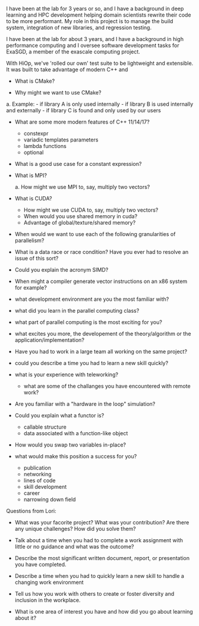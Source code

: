 
I have been at the lab for 3 years or so, and I have a 
background in deep learning and HPC development helping 
domain scientists rewrite their code to be more performant.
My role in this project is to manage the build system,
integration of new libraries, and regression testing.

I have been at the lab for about 3 years, and I have a background in high
performance computing and I oversee software development tasks for ExaSGD, a
member of the exascale computing project.

With HiOp, we've 'rolled our own' test suite to be lightweight and extensible.
It was built to take advantage of modern C++ and 

- What is CMake?

- Why might we want to use CMake?

a. Example:
    - if library A is only used internally
    - if library B is used internally and externally
    - if library C is found and only used by our users

- What are some more modern features of C++ 11/14/17?
    - constexpr
    - variadic templates parameters
    - lambda functions
    - optional

- What is a good use case for a constant expression?

- What is MPI?

    a. How might we use MPI to, say, multiply two vectors?

- What is CUDA?
    - How might we use CUDA to, say, multiply two vectors?
    - When would you use shared memory in cuda?
    - Advantage of global/texture/shared memory?

- When would we want to use each of the following granularities of parallelism?

- What is a data race or race condition? Have you ever had to resolve an issue of this sort?

- Could you explain the acronym SIMD?

- When might a compiler generate vector instructions on an x86 system for example?

- what development environment are you the most familiar with?

- what did you learn in the parallel computing class?

- what part of parallel computing is the most exciting for you?

- what excites you more, the developement of the theory/algorithm or the application/implementation?

- Have you had to work in a large team all working on the same project?

- could you describe a time you had to learn a new skill quickly?

- what is your experience with teleworking?
    - what are some of the challanges you have encountered with remote work?

- Are you familiar with a "hardware in the loop" simulation?

- Could you explain what a functor is?
    - callable structure
    - data associated with a function-like object

- How would you swap two variables in-place?

- what would make this position a success for you?
    - publication
    - networking
    - lines of code
    - skill development
    - career
    - narrowing down field

Questions from Lori:

- What was your facorite project? What was your contribution? Are there any 
    unique challenges? How did you solve them?

- Talk about a time when you had to complete a work assignment with little or
    no guidance and what was the outcome?

- Describe the most significant written document, report, or presentation you
    have completed.

- Describe a time when you had to quickly learn a new skill to handle a
    changing work environment

- Tell us how you work with others to create or foster diversity and inclusion
    in the workplace.

- What is one area of interest you have and how did you go about learning about
    it?


